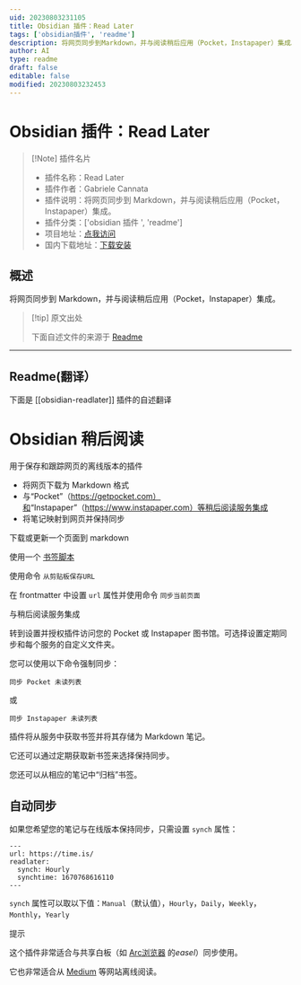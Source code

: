 ```yaml
---
uid: 20230803231105
title: Obsidian 插件：Read Later
tags: ['obsidian插件', 'readme']
description: 将网页同步到Markdown，并与阅读稍后应用（Pocket，Instapaper）集成。
author: AI
type: readme
draft: false
editable: false
modified: 20230803232453
---
```


# Obsidian 插件：Read Later

> [!Note] 插件名片
> - 插件名称：Read Later
> - 插件作者：Gabriele Cannata
> - 插件说明：将网页同步到 Markdown，并与阅读稍后应用（Pocket，Instapaper）集成。
> - 插件分类：['obsidian 插件 ', 'readme']
> - 项目地址：[点我访问](https://github.com/Canna71/obsidian-readlater)
> - 国内下载地址：[下载安装](https://pkmer.cn/products/plugin/pluginMarket/?obsidian-readlater)

## 概述

将网页同步到 Markdown，并与阅读稍后应用（Pocket，Instapaper）集成。

> [!tip] 原文出处
>
>下面自述文件的来源于 [Readme](https://ghproxy.net/https://raw.githubusercontent.com/Canna71/obsidian-readlater/main/README.md)
>

---

## Readme(翻译）

下面是 [[obsidian-readlater]] 插件的自述翻译

# Obsidian 稍后阅读

用于保存和跟踪网页的离线版本的插件

- 将网页下载为 Markdown 格式
- 与“Pocket”（<https://getpocket.com）和>“Instapaper”（<https://www.instapaper.com）等稍后阅读服务集成>
- 将笔记映射到网页并保持同步

下载或更新一个页面到 markdown

使用一个 [书签脚本](https://canna71.github.io/obsidian-readlater/)

使用命令 `从剪贴板保存URL`

在 frontmatter 中设置 `url` 属性并使用命令 `同步当前页面`

与稍后阅读服务集成

转到设置并授权插件访问您的 Pocket 或 Instapaper 图书馆。可选择设置定期同步和每个服务的自定义文件夹。

您可以使用以下命令强制同步：

`同步 Pocket 未读列表`

或

`同步 Instapaper 未读列表`

插件将从服务中获取书签并将其存储为 Markdown 笔记。

它还可以通过定期获取新书签来选择保持同步。

您还可以从相应的笔记中“归档”书签。

## 自动同步

如果您希望您的笔记与在线版本保持同步，只需设置 `synch` 属性：

```
---
url: https://time.is/
readlater:
  synch: Hourly
  synchtime: 1670768616110
---
```

`synch` 属性可以取以下值：`Manual`（默认值），`Hourly`，`Daily`，`Weekly`，`Monthly`，`Yearly`

提示

这个插件非常适合与共享白板（如 [Arc浏览器](https://arc.net/) 的*easel*）同步使用。

它也非常适合从 [Medium](https://medium.com/) 等网站离线阅读。
